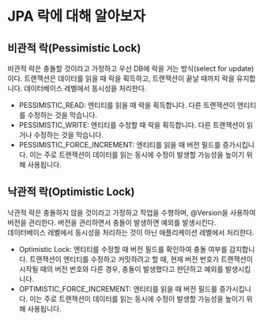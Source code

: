# JPA 락에 대해 알아보자

## 비관적 락(Pessimistic Lock)

비관적 락은 충돌할 것이라고 가정하고 우선 DB에 락을 거는 방식(select for update)이다.
트랜잭션은 데이터를 읽을 때 락을 획득하고, 트랜잭션이 끝날 때까지 락을 유지합니다.
데이터베이스 레벨에서 동시성을 처리한다.

- PESSIMISTIC_READ: 엔티티를 읽을 때 락을 획득합니다. 다른 트랜잭션이 엔티티를 수정하는 것을 막습니다.
- PESSIMISTIC_WRITE: 엔티티를 수정할 때 락을 획득합니다. 다른 트랜잭션이 읽거나 수정하는 것을 막습니다.
- PESSIMISTIC_FORCE_INCREMENT: 엔티티를 읽을 때 버전 필드를 증가시킵니다. 이는 주로 트랜잭션이 데이터를 읽는 동시에 수정이 발생할 가능성을 높이기 위해 사용됩니다.

## 낙관적 락(Optimistic Lock)

낙관적 락은 충돌하지 않을 것이라고 가정하고 작업을 수행하며, @Version을 사용하여 버전을 관리한다. 
버전을 관리하면서 충돌이 발생하면 예외를 발생시킨다.    
데이터베이스 레벨에서 동시성을 처리하는 것이 아닌 애플리케이션 레벨에서 처리한다.

- Optimistic Lock: 엔티티를 수정할 때 버전 필드를 확인하여 충돌 여부를 감지합니다. 트랜잭션이 엔티티를 수정하고 커밋하려고 할 때, 현재 버전 번호가 트랜잭션이 시작될 때의 버전 번호와 다른 경우, 충돌이 발생했다고 판단하고 예외를 발생시킵니다.
- OPTIMISTIC_FORCE_INCREMENT: 엔티티를 읽을 때 버전 필드를 증가시킵니다. 이는 주로 트랜잭션이 데이터를 읽는 동시에 수정이 발생할 가능성을 높이기 위해 사용됩니다.
